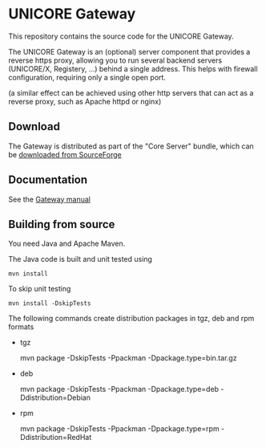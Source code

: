 # UNICORE Gateway

This repository contains the source code for the UNICORE Gateway.

The UNICORE Gateway is an (optional) server component that
provides a reverse https proxy, allowing you to run several backend
servers (UNICORE/X, Registery, ...) behind a single address.
This helps with firewall configuration, requiring only a single open port.

(a similar effect can be achieved using other http servers that can
act as a reverse proxy, such as Apache httpd or nginx)


## Download


The Gateway is distributed as part of the "Core Server" bundle, which can be 
[downloaded from SourceForge](https://sourceforge.net/projects/unicore/files/Servers/Core)

## Documentation

See the [Gateway manual](https://unicore-docs.readthedocs.io/en/latest/admin-docs/gateway/index.html)

## Building from source

You need Java and Apache Maven.

The Java code is built and unit tested using

    mvn install

To skip unit testing

    mvn install -DskipTests

The following commands create distribution packages
in tgz, deb and rpm formats


 * tgz

    mvn package -DskipTests -Ppackman -Dpackage.type=bin.tar.gz

 * deb

    mvn package -DskipTests -Ppackman -Dpackage.type=deb -Ddistribution=Debian

 * rpm

    mvn package -DskipTests -Ppackman -Dpackage.type=rpm -Ddistribution=RedHat

